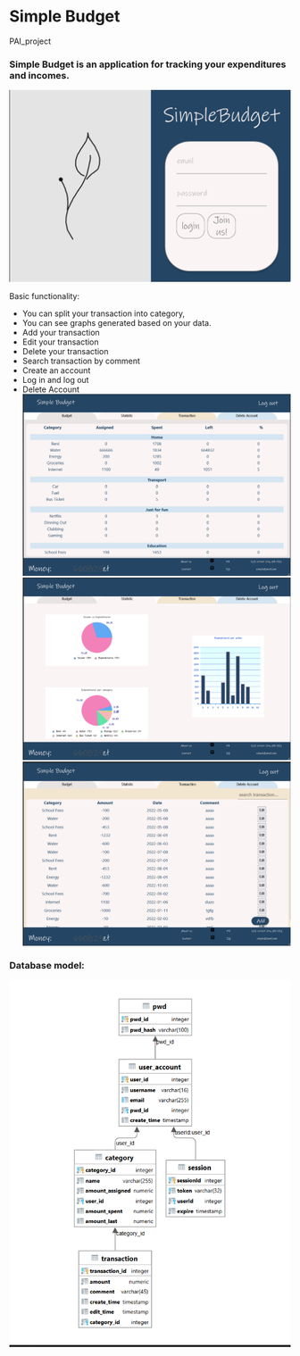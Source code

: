 # Simple Budget
PAI_project

### Simple Budget is an application for tracking your expenditures and incomes.

![img.png](img.png)

Basic functionality:
- You can split your transaction into category,
- You can see graphs generated based on your data.
- Add your transaction
- Edit your transaction
- Delete your transaction
- Search transaction by comment
- Create an account
- Log in and log out
- Delete Account
![img_1.png](img_1.png)
![img_2.png](img_2.png)
![img_3.png](img_3.png)


### Database model: 
![img_4.png](img_4.png)

